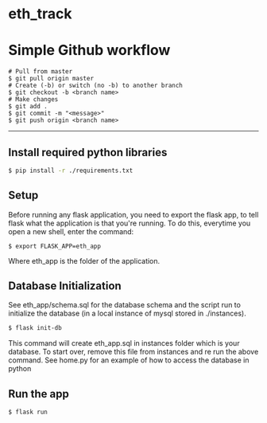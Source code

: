 # eth_track

# Simple Github workflow
```
# Pull from master
$ git pull origin master
# Create (-b) or switch (no -b) to another branch
$ git checkout -b <branch name>
# Make changes
$ git add .
$ git commit -m "<message>"
$ git push origin <branch name>
```



***
## Install required python libraries
```bash
$ pip install -r ./requirements.txt
```

## Setup
Before running any flask application, you need to export the flask app, to tell flask what the application is that you're running. To do this, everytime you open a new shell, enter the command:
```
$ export FLASK_APP=eth_app
```
Where eth_app is the folder of the application. 


## Database Initialization
See eth_app/schema.sql for the database schema and the script run to initialize the database (in a local instance of mysql stored in ./instances). 
```bash
$ flask init-db
```
This command will create eth_app.sql in instances folder which is your database. To start over, remove this file from instances and re run the above command. See home.py for an example of how to access the database in python


## Run the app
```bash
$ flask run
```
